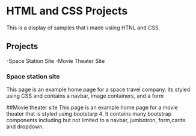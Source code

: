 # HTML and CSS Projects
This is a display of samples that i made usiing HTNL and CSS.
 
 ## Projects
 -Space Station Site
 -Movie Theater Site
 
### Space station site
This page is an example home page for a space travel company. its styled using CSS and contains 
a navbar, image containers, and a form


##Movie theater site
This page is an example home page for a movie theater that is styled using bootstarp 4. It
contains many bootstrap components including but not limited to a navbar, jumbotron, form,cards
and dropdown.
